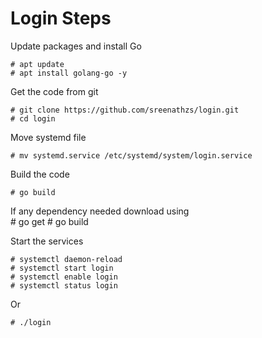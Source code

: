 # Login Steps


Update packages and install Go 

    # apt update 
    # apt install golang-go -y

Get the code from git

    # git clone https://github.com/sreenathzs/login.git
    # cd login

Move systemd file 

    # mv systemd.service /etc/systemd/system/login.service

Build the code 

    # go build 

If any dependency needed download using  
    # go get <dependency>
    # go build

Start the services 

    # systemctl daemon-reload 
    # systemctl start login
    # systemctl enable login
    # systemctl status login

Or

    # ./login

